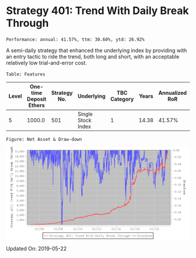 
# Strategy 401: Trend With Daily Break Through

    Performance: annual: 41.57%, ttm: 30.60%, ytd: 26.92%

A semi-daily strategy that enhanced the underlying index by providing with an entry tactic to ride the trend, both long and short, with an acceptable relatively low trial-and-error cost.
    

    Table: Features

| Level | One-time Deposit Ethers | Strategy No. | Underlying | TBC Category | Years | Annualized RoR | Largest Drawdown | R/D | Sharpe Ratio | TTM | YTD |
|-------|-------------------------|--------------|-----------------------|-----------------|--------------|----------------|------------------|-----|--------------|--------|-------|
|5|1000.0|501|Single Stock Index|1|14.38|41.57%|-21.96%|1.89|1.84|30.60%|26.92%|

    Figure: Net Asset & Draw-down

![](./imgs/Strategy_401_Trend_With_Daily_Break_Through.png)

Updated On: 2019-05-22
    
